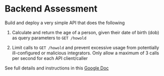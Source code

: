 # Backend Assessment

Build and deploy a very simple API that does the following

1.  Calculate and return the age of a person, given their date of birth (dob) as query parameters to `GET /howold`

2.  Limit calls to `GET /howold` and prevent excessive usage from potentially ill-configured or malicious integrators. Only allow a maximum of 3 calls per second for each API client/caller

See full details and instructions in this [Google Doc](https://docs.google.com/document/d/1ma5vKz0j34gwI9WYrZddMM1ENlQddGOVFJ5qdSq2QlQ)
